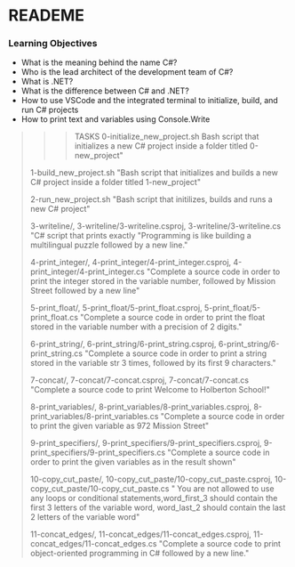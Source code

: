 #   READEME
### Learning Objectives
  - What is the meaning behind the name C#?
  - Who is the lead architect of the development team of C#?
  - What is .NET?
  - What is the difference between C# and .NET?
  - How to use VSCode and the integrated terminal to initialize, build, and run C# projects
  - How to print text and variables using Console.Write

  >>> TASKS
  > 0-initialize_new_project.sh Bash script that initializes a new C# project inside a folder titled 0-new_project"
  >
  > 1-build_new_project.sh "Bash script that initializes and builds a new C# project inside a folder titled 1-new_project"
  >
  > 2-run_new_project.sh "Bash script that initilizes, builds and runs a new C# project"
  >
  > 3-writeline/, 3-writeline/3-writeline.csproj, 3-writeline/3-writeline.cs "C# script that prints exactly "Programming is like building a multilingual puzzle followed by a new line."
  >
  > 4-print_integer/, 4-print_integer/4-print_integer.csproj, 4-print_integer/4-print_integer.cs "Complete a source code in order to print the integer stored in the variable number, followed by Mission Street followed by a new line"
  >
  > 5-print_float/, 5-print_float/5-print_float.csproj, 5-print_float/5-print_float.cs "Complete a source code in order to print the float stored in the variable number with a precision of 2 digits."
  >
  > 6-print_string/, 6-print_string/6-print_string.csproj, 6-print_string/6-print_string.cs "Complete a source code in order to print a string stored in the variable str 3 times, followed by its first 9 characters."
  >
  > 7-concat/, 7-concat/7-concat.csproj, 7-concat/7-concat.cs "Complete a source code to print Welcome to Holberton School!"
  >
  > 8-print_variables/, 8-print_variables/8-print_variables.csproj, 8-print_variables/8-print_variables.cs "Complete a source code in order to print the given variable as 972 Mission Street"
  >
  > 9-print_specifiers/, 9-print_specifiers/9-print_specifiers.csproj, 9-print_specifiers/9-print_specifiers.cs "Complete a source code in order to print the given variables as in the result shown"
  >
  > 10-copy_cut_paste/, 10-copy_cut_paste/10-copy_cut_paste.csproj, 10-copy_cut_paste/10-copy_cut_paste.cs " You are not allowed to use any loops or conditional statements,word_first_3 should contain the first 3 letters of the variable word, word_last_2 should contain the last 2 letters of the variable word"
  >
  > 11-concat_edges/, 11-concat_edges/11-concat_edges.csproj, 11-concat_edges/11-concat_edges.cs "Complete a source code to print object-oriented programming in C# followed by a new line."
  >

